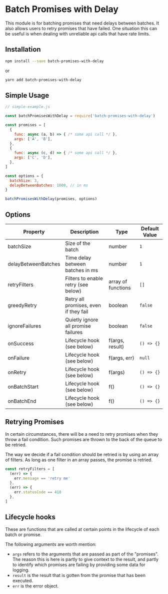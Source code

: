 # Batch Promises with Delay

This module is for batching promises that need delays between batches. It also allows users to retry promises that have failed. One situation this can be useful is when dealing with unreliable api calls that have rate limits.

## Installation

```sh
npm install --save batch-promises-with-delay
```

or

```sh
yarn add batch-promises-with-delay
```

## Simple Usage

```js
// simple-example.js

const batchPromisesWithDelay = require('batch-promises-with-delay')

const promises = [
  {
    func: async (a, b) => { /* some api call */ },
    args: ['A', 'B'],
  },
  {
    func: async (c, d) => { /* some api call */ },
    args: ['C', 'D'],
  },
]

const options = {
  batchSize: 3,
  delayBetweenBatches: 1000, // in ms
}

batchPromisesWithDelay(promises, options)
```


## Options

| Property            | Description                           | Type               | Default Value |
|---------------------|---------------------------------------|--------------------|---------------|
| batchSize           | Size of the batch                     | number             | `1`           |
| delayBetweenBatches | Time delay between batches in ms      | number             | `1`           |
| retryFilters        | Filters to enable retry (see below)   | array of functions | `[]`          |
| greedyRetry         | Retry all promises, even if they fail | boolean            | `false`       |
| ignoreFailures      | Quietly ignore all promise failures   | boolean            | `false`       |
| onSuccess           | Lifecycle hook (see below)            | f(args, result)    | `() => {}`    |
| onFailure           | Lifecycle hook (see below)            | f(args, err)       | `null`        |
| onRetry             | Lifecycle hook (see below)            | f(args)            | `() => {}`    |
| onBatchStart        | Lifecycle hook (see below)            | f()                | `() => {}`    |
| onBatchEnd          | Lifecycle hook (see below)            | f()                | `() => {}`    |

## Retrying Promises

In certain circumstances, there will be a need to retry promises when they throw a fail condition. Such promises are thrown to the back of the queue to be retried.

The way we decide if a fail condition should be retried is by using an array of filters. As long as one filter in an array passes, the promise is retried.

```js
const retryFilters = [
  (err) => {
    err.message == 'retry me'
  },
  (err) => {
    err.statusCode == 418
  },
]
```

## Lifecycle hooks

These are functions that are called at certain points in the lifecycle of each batch or promise.

The following arguments are worth mention:
- `args` refers to the arguments that are passed as part of the "promises". The reason this is here is partly to give context to the result, and partly to identify which promises are failing by providing some data for logging.
- `result` is the result that is gotten from the promise that has been executed.
- `err` is the error object.
